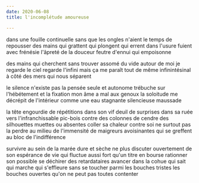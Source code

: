 ```yaml
---
date: 2020-06-08
title: l'incomplétude amoureuse

---
```


dans une fouille continuelle
sans que les ongles n'aient le temps de repousser
des mains qui grattent qui plongent
qui errent dans l'usure
fuient avec frénésie
l'âpreté de la douceur
feutre d'ennui
qui empoisonne

des mains qui cherchent sans trouver
assomé du vide autour de moi
je regarde le ciel regarde l'infini
mais ça me paraît tout de même infinintésinal
à côté des mers qui nous séparent

le silence n'existe pas
la pensée seule et autonome
trébuche sur l'hébétement et la fixation
mon âme a mal aux genoux
la soloitude me décrépit de l'intérieur
comme une eau stagnante silencieuse maussade

la tête engourdie de répétitions
dans son vif deuil de surprises
dans sa ruée vers l'infranchissable
pic-bois contre des colonnes de cendre
des silhouettes muettes
ou absentes
coller sa chaleur contre soi
ne surtout pas la perdre
au milieu de l'immensité
de maigreurs avoisinantes qui se
greffent au bloc de l'indifférence

survivre
au sein de la marée dure et sèche
ne plus discuter ouvertement
de son espérance de vie qui fluctue
aussi fort qu'un titre en bourse
rationner son possible
se déchirer des retardataires
avancer dans la cohue qui sait
qui marche qui s'effleure sans se toucher
parmi les bouches tristes les bouches ouvertes
qu'on ne peut pas toutes contenter

